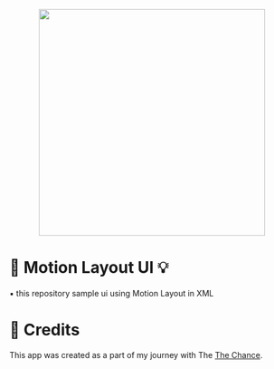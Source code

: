 <p align="center">
  <img width ="400" src="https://github.com/shahlaa1212/Task_TokyoOlympicsApp_TheChance2/assets/74646502/1c522f07-3c7c-44fc-8499-0a2b976685e2.png">
</p>

# 🚀 Motion Layout UI 💡
▪ this repository sample ui using Motion Layout in XML

# 🙏 Credits
This app was created as a part of my journey with The [The Chance](https://github.com/TheChance101).

